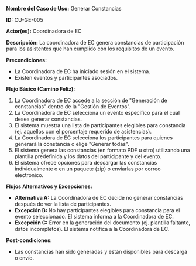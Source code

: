 **Nombre del Caso de Uso:** Generar Constancias

**ID:** CU-GE-005

**Actor(es):** Coordinadora de EC

**Descripción:** La coordinadora de EC genera constancias de participación para los asistentes que han cumplido con los requisitos de un evento.

**Precondiciones:**

* La Coordinadora de EC ha iniciado sesión en el sistema.
* Existen eventos y participantes asociados.

**Flujo Básico (Camino Feliz):**

1. La Coordinadora de EC accede a la sección de "Generación de constancias" dentro de la "Gestión de Eventos".
2. La Coordinadora de EC selecciona un evento específico para el cual desea generar constancias.
3. El sistema muestra una lista de participantes elegibles para constancia (ej. aquellos con el porcentaje requerido de asistencias).
4. La Coordinadora de EC selecciona los participantes para quienes generará la constancia o elige "Generar todas".
5. El sistema genera las constancias (en formato PDF u otro) utilizando una plantilla predefinida y los datos del participante y del evento.
6. El sistema ofrece opciones para descargar las constancias individualmente o en un paquete (zip) o enviarlas por correo electrónico.

**Flujos Alternativos y Excepciones:**

* **Alternativa A:** La Coordinadora de EC decide no generar constancias después de ver la lista de participantes.
* **Excepción B:** No hay participantes elegibles para constancia para el evento seleccionado. El sistema informa a la Coordinadora de EC.
* **Excepción C:** Error en la generación del documento (ej. plantilla faltante, datos incompletos). El sistema notifica a la Coordinadora de EC.

**Post-condiciones:**

* Las constancias han sido generadas y están disponibles para descarga o envío.